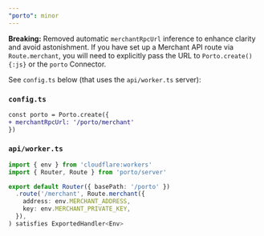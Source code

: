```yaml
---
"porto": minor
---
```


**Breaking:** Removed automatic `merchantRpcUrl` inference to enhance clarity and avoid astonishment. If you have set up a Merchant API route via `Route.merchant`, you will need to explicitly pass the URL to `Porto.create(){:js}` or the `porto` Connector.

See `config.ts` below (that uses the `api/worker.ts` server):

### `config.ts`

```diff
const porto = Porto.create({
+ merchantRpcUrl: '/porto/merchant'
})
```

### `api/worker.ts`

```ts
import { env } from 'cloudflare:workers'
import { Router, Route } from 'porto/server'

export default Router({ basePath: '/porto' })
  .route('/merchant', Route.merchant({
    address: env.MERCHANT_ADDRESS,
    key: env.MERCHANT_PRIVATE_KEY,
  }),
) satisfies ExportedHandler<Env>
```